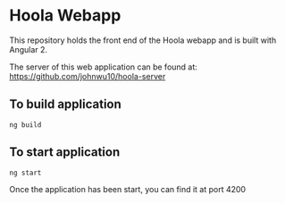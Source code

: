 # Hoola Webapp

This repository holds the front end of the Hoola webapp and is built with Angular 2.

The server of this web application can be found at: https://github.com/johnwu10/hoola-server

## To build application

```
ng build

```
## To start application

```
ng start

```
Once the application has been start, you can find it at port 4200
